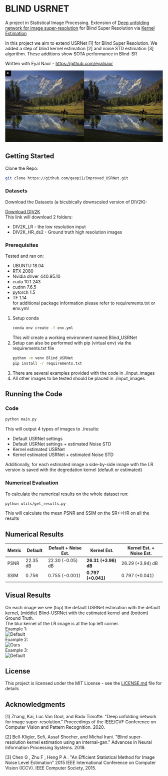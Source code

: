 # BLIND USRNET

A project in Statistical Image Processing.
Extension of [Deep unfolding network for image super-resolution](https://arxiv.org/pdf/2003.10428.pdf) 
for Blind Super Resolution via [Kernel Estimation](https://arxiv.org/abs/1909.06581) 

In this project we aim to extend USRNet [1] for Blind Super Resolution. We
added a step of blind kernel estimation [2] and noise STD estimation [3] algorithm. These additions show SOTA performance in Blind-SR

Written with Eyal Naor - https://github.com/eyalnaor

![Default](./results/0002_x4_usrnetdefaultdefault_noise_LE.png)
## Getting Started

Clone the Repo:  
```bash
git clone https://github.com/geopi1/Improved_USRNet.git
```

### Datasets
Download the Datasets (a bicubically downscaled version of DIV2K):

[Download DIV2K](https://drive.google.com/drive/folders/1wITaNr7KNg_keUnK4myKjUoKA4HGeONA?usp=sharing)  
This link will download 2 folders:
* DIV2K_LR - the low resolution input
* DIV2K_HR_ds2 - Ground truth high resolution images

### Prerequisites
Tested and ran on:  
 * UBUNTU 18.04  
 * RTX 2080  
 * Nvidia driver 440.95.10  
 * cuda 10.1.243  
 * cudnn 7.6.5  
 * pytorch 1.5  
 * TF 1.14  
for additional package information please refer to requirements.txt or env.yml 
 
 
1. Setup conda 
    ```bash
    conda env create -f env.yml
    ```
    This will create a working environment named Blind_USRNet
2. Setup can also be performed with pip (virtual env) via the requirements.txt file 
    ```bash
    python -m venv Blind_USRNet
    pip install -r requirements.txt
    ```
3. There are several examples provided with the code in ./input_images
4. All other images to be tested should be placed in ./input_images

## Running the Code
### Code
```bash
python main.py 
```
This will output 4 types of images to ./results: 
* Default USRNet settings
* Default USRNet settings + estimated Noise STD 
* Kernel estimated USRNet
* Kernel estimated USRNet + estimated Noise STD

Additionally, for each estimated image a side-by-side image with the LR version is saved with the degredation kernel (default or estimated)  

### Numerical Evaluation
To calculate the numerical results on the whole dataset run:
```bash
python utils/get_results.py
```
This will calculate the mean PSNR and SSIM on the SR<->HR on all the results

## Numerical Results
| Metric        | Default        | Default + Noise Est. | Kernel Est.          | Kernel Est. + Noise Est. |
| ------------- | -------------- | -------------------- | -------------------- | ------------------------ |
| PSNR          | 22.35 dB       | 22.30 (-0.05) dB     | **26.31 (+3.96) dB** | 26.29 (+3.94) dB         |
| SSIM          | 0.756          | 0.755 (-0.001)       | **0.797 (+0.041)**   | 0.797 (+0.041)           |

## Visual Results
On each image we see (top) the default USRNet estimation with the default kernel, (middle) Blind-USRNet with the estimated kernel and (bottom) Ground Truth.  
The blur kernel of the LR image is at the top left corner.  
Example 1:   
![Default](./results/Picture1.png)  
Example 2:  
![Ours](./results/Picture2.png)  
Example 3:  
![Default](./results/Picture3.png)  

## License

This project is licensed under the MIT License - see the [LICENSE.md](LICENSE.md) file for details

## Acknowledgments
[1] Zhang, Kai, Luc Van Gool, and Radu Timofte. "Deep unfolding network for image super-resolution." Proceedings of the IEEE/CVF Conference on Computer Vision and Pattern Recognition. 2020.

[2] Bell-Kligler, Sefi, Assaf Shocher, and Michal Irani. "Blind super-resolution kernel estimation using an internal-gan." Advances in Neural Information Processing Systems. 2019.

[3] Chen G , Zhu F , Heng P A . "An Efficient Statistical Method for Image Noise Level Estimation" 2015 IEEE International Conference on Computer Vision (ICCV). IEEE Computer Society, 2015.